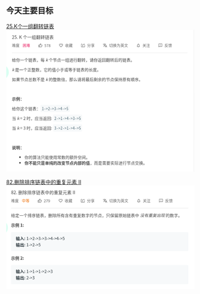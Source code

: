 ## 今天主要目标
[25.K个一组翻转链表](https://leetcode-cn.com/problems/reverse-nodes-in-k-group/)
![reverse-nodes-in-k-group](./today/images/reverse-nodes-in-k-group.png)

[82.删除排序链表中的重复元素 II](https://leetcode-cn.com/problems/remove-duplicates-from-sorted-list-ii/)
![remove-duplicates-from-sorted-list-ii](./today/images/remove-duplicates-from-sorted-list-ii.png)
